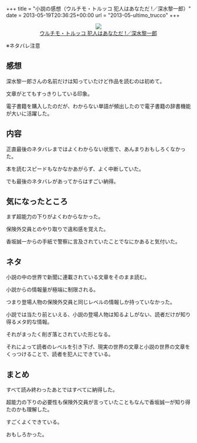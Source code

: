 +++
title = "小説の感想（ウルチモ・トルッコ 犯人はあなただ !／深水黎一郎）"
date = 2013-05-19T20:36:25+00:00
url = "2013-05-ultimo_trucco"
+++

<div style="text-align: center;">
  <a href="http://www.amazon.co.jp/gp/product/4061825259/ref=as_li_ss_il?ie=UTF8&#038;camp=247&#038;creative=7399&#038;creativeASIN=4061825259&#038;linkCode=as2&#038;tag=5000164-22"><img border="0" src="http://ws-fe.amazon-adsystem.com/widgets/q?_encoding=UTF8&#038;ASIN=4061825259&#038;Format=_SL160_&#038;ID=AsinImage&#038;MarketPlace=JP&#038;ServiceVersion=20070822&#038;WS=1&#038;tag=5000164-22" /><br /><span>ウルチモ・トルッコ 犯人はあなただ !／深水黎一郎</span></a><img src="http://ir-jp.amazon-adsystem.com/e/ir?t=5000164-22&#038;l=as2&#038;o=9&#038;a=4061825259" width="1" height="1" border="0" alt="" style="border:none !important; margin:0px !important;" />
</div>

※ネタバレ注意

## 感想

深水黎一郎さんの名前だけは知っていたけど作品を読むのは初めて。

文章がとてもすっきりしている印象。

電子書籍を購入したのだが、わからない単語が頻出したので電子書籍の辞書機能が大いに活躍した。

## 内容

正直最後のネタバレまではよくわからない状態で、あんまりおもしろくなかった。

本を読むスピードもなかなかあがらず、よく中断していた。

でも最後のネタバレがあってからはすごい納得。

## 気になったところ

まず超能力の下りがよくわからなかった。

保険外交員とのやり取りで違和感を覚えた。

香坂誠一からの手紙で警察に言及されていたことでなにかあると気付いた。

## ネタ

小説の中の世界で新聞に連載されている文章をそのまま読む。

小説からの情報量が極端に制限される。

つまり登場人物の保険外交員と同じレベルの情報しか持っていなかった。

小説では当たり前といえる、小説の登場人物は知るよしがない、読者だけが知り得るメタ的な情報。

それがまったく削ぎ落とされていた形となる。

それによって読者のレベルを引き下げ、現実の世界の文章と小説の世界の文章をくっつけることで、読者を犯人にできている。

## まとめ

すべて読み終わったあとではすべてに納得した。

超能力の下りの必要性も保険外交員が言っていたこともなんで香坂誠一が知り得たのかも理解した。

すごくよくできている。

おもしろかった。